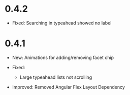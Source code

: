 # 0.4.2
* Fixed: Searching in typeahead showed no label

# 0.4.1
* New: Animations for adding/removing facet chip
* Fixed:
  * Large typeahead lists not scrolling
  
* Improved: Removed Angular Flex Layout Dependency

